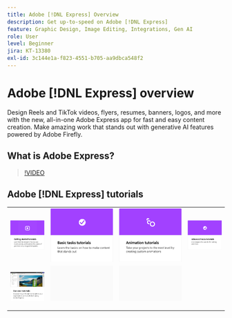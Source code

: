 ```yaml
---
title: Adobe [!DNL Express] Overview
description: Get up-to-speed on Adobe [!DNL Express]
feature: Graphic Design, Image Editing, Integrations, Gen AI
role: User
level: Beginner
jira: KT-13380
exl-id: 3c144e1a-f823-4551-b705-aa9dbca548f2
---
```

# Adobe [!DNL Express] overview

Design Reels and TikTok videos, flyers, resumes, banners, logos, and more with the new, all-in-one Adobe Express app for fast and easy content creation. Make amazing work that stands out with generative AI features powered by Adobe Firefly. 

## What is Adobe Express?

>[!VIDEO](https://video.tv.adobe.com/v/3420225?quality=12&learn=on&hidetitle=true)

## Adobe [!DNL Express] tutorials

<table style="table-layout:fixed">
<tr>
   <td>
      <a href="https://experienceleague.adobe.com/docs/creative-cloud-enterprise-learn/cce-learning-hub/expressoverview/expresshowto/overview-express-how-to.html?#getting-started">
         <img alt="Getting started tutorials" src="assets/get-started.png" />
      </a>
  </td>
  <td>
      <a href="https://experienceleague.adobe.com/docs/creative-cloud-enterprise-learn/cce-learning-hub/expressoverview/expresshowto/overview-express-how-to.html#basic-tasks">
         <img alt="Basic tasks tutorials" src="assets/basic-tasks.png" />
      </a>
  </td>
<td>
      <a href="https://experienceleague.adobe.com/docs/creative-cloud-enterprise-learn/cce-learning-hub/expressoverview/expresshowto/overview-express-how-to.html#animation">
         <img alt="Animation tutorials" src="assets/animation.png" />
      </a>
  </td>
<td>
      <a href="https://experienceleague.adobe.com/docs/creative-cloud-enterprise-learn/cce-learning-hub/expressoverview/expresshowto/overview-express-how-to.html#advanced-tasks">
         <img alt="Animation tutorials" src="assets/advanced-tasks.png" />
      </a>
  </td>
  </tr>
  <tr>
  <td>
      <a href="overview-express-use-case-tutorials.md">
         <img alt="Adobe Express-use-case tutorials" src="assets/use-case-tutorials.png" />
      </a>
   </td>
   <td>
    <img alt="Spacer" src="../assets/Gray_thumbnail.png" />
    <div>
    <br>
  </td>
  <td>
    <img alt="Spacer" src="../assets/Gray_thumbnail.png" />
    <div>
    <br>
  </td>
  <td>
    <img alt="Spacer" src="../assets/Gray_thumbnail.png />
    <div>
    <br>
  </td>
</tr>
</table>